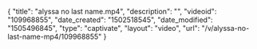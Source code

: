 {
    "title": "alyssa no last name.mp4",
    "description": "",
    "videoid": "109968855",
    "date_created": "1502518545",
    "date_modified": "1505496845",
    "type": "captivate",
    "layout": "video",
    "url": "\/v\/alyssa-no-last-name-mp4\/109968855"
}